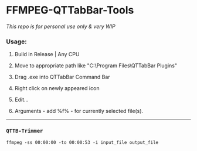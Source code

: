 # FFMPEG-QTTabBar-Tools

*This repo is for personal use only & very WIP*

### Usage:

1. Build in Release | Any CPU

2. Move to appropriate path like "C:\Program Files\QTTabBar Plugins"

3. Drag .exe into QTTabBar Command Bar

4. Right click on newly appeared icon

5. Edit...

6. Arguments - add %f% - for currently selected file(s).

***

### `QTTB-Trimmer`

`ffmpeg -ss 00:00:00 -to 00:00:53 -i input_file output_file`


